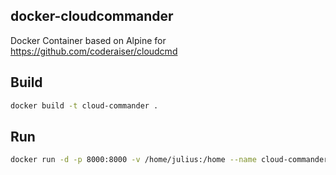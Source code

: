 ## docker-cloudcommander
Docker Container based on Alpine for https://github.com/coderaiser/cloudcmd

## Build

```bash
docker build -t cloud-commander .
```

## Run

```bash
docker run -d -p 8000:8000 -v /home/julius:/home --name cloud-commander cloud-commander
```
